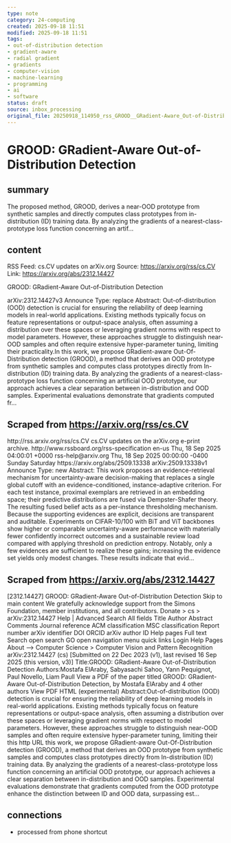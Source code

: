 ```yaml
---
type: note
category: 24-computing
created: 2025-09-18 11:51
modified: 2025-09-18 11:51
tags:
- out-of-distribution detection
- gradient-aware
- radial gradient
- gradients
- computer-vision
- machine-learning
- programming
- ai
- software
status: draft
source: inbox_processing
original_file: 20250918_114950_rss_GROOD__GRadient-Aware_Out-of-Distribution_Detectio.txt
---
```



# GROOD: GRadient-Aware Out-of-Distribution Detection

## summary
The proposed method, GROOD, derives a near-OOD prototype from synthetic samples and directly computes class prototypes from in-distribution (ID) training data. By analyzing the gradients of a nearest-class-prototype loss function concerning an artif...

## content
RSS Feed: cs.CV updates on arXiv.org
Source: https://arxiv.org/rss/cs.CV
Link: https://arxiv.org/abs/2312.14427

GROOD: GRadient-Aware Out-of-Distribution Detection

arXiv:2312.14427v3 Announce Type: replace Abstract: Out-of-distribution (OOD) detection is crucial for ensuring the reliability of deep learning models in real-world applications. Existing methods typically focus on feature representations or output-space analysis, often assuming a distribution over these spaces or leveraging gradient norms with respect to model parameters. However, these approaches struggle to distinguish near-OOD samples and often require extensive hyper-parameter tuning, limiting their practicality.In this work, we propose GRadient-aware Out-Of-Distribution detection (GROOD), a method that derives an OOD prototype from synthetic samples and computes class prototypes directly from In-distribution (ID) training data. By analyzing the gradients of a nearest-class-prototype loss function concerning an artificial OOD prototype, our approach achieves a clear separation between in-distribution and OOD samples. Experimental evaluations demonstrate that gradients computed fr...

## Scraped from https://arxiv.org/rss/cs.CV
<?xml version='1.0' encoding='UTF-8'?>
<rss xmlns:arxiv="http://arxiv.org/schemas/atom" xmlns:dc="http://purl.org/dc/elements/1.1/" xmlns:atom="http://www.w3.org/2005/Atom" xmlns:content="http://purl.org/rss/1.0/modules/content/" version="2.0">
  <channel>
    <title>cs.CV updates on arXiv.org</title>
    <link>http://rss.arxiv.org/rss/cs.CV</link>
    <description>cs.CV updates on the arXiv.org e-print archive.</description>
    <atom:link href="http://rss.arxiv.org/rss/cs.CV" rel="self" type="application/rss+xml"/>
    <docs>http://www.rssboard.org/rss-specification</docs>
    <language>en-us</language>
    <lastBuildDate>Thu, 18 Sep 2025 04:00:01 +0000</lastBuildDate>
    <managingEditor>rss-help@arxiv.org</managingEditor>
    <pubDate>Thu, 18 Sep 2025 00:00:00 -0400</pubDate>
    <skipDays>
      <day>Sunday</day>
      <day>Saturday</day>
    </skipDays>
    <item>
      <title>Proximity-Based Evidence Retrieval for Uncertainty-Aware Neural Networks</title>
      <link>https://arxiv.org/abs/2509.13338</link>
      <description>arXiv:2509.13338v1 Announce Type: new 
Abstract: This work proposes an evidence-retrieval mechanism for uncertainty-aware decision-making that replaces a single global cutoff with an evidence-conditioned, instance-adaptive criterion. For each test instance, proximal exemplars are retrieved in an embedding space; their predictive distributions are fused via Dempster-Shafer theory. The resulting fused belief acts as a per-instance thresholding mechanism. Because the supporting evidences are explicit, decisions are transparent and auditable. Experiments on CIFAR-10/100 with BiT and ViT backbones show higher or comparable uncertainty-aware performance with materially fewer confidently incorrect outcomes and a sustainable review load compared with applying threshold on prediction entropy. Notably, only a few evidences are sufficient to realize these gains; increasing the evidence set yields only modest changes. These results indicate that evid...


## Scraped from https://arxiv.org/abs/2312.14427
[2312.14427] GROOD: GRadient-Aware Out-of-Distribution Detection Skip to main content We gratefully acknowledge support from the Simons Foundation, member institutions, and all contributors. Donate &gt; cs &gt; arXiv:2312.14427 Help | Advanced Search All fields Title Author Abstract Comments Journal reference ACM classification MSC classification Report number arXiv identifier DOI ORCID arXiv author ID Help pages Full text Search open search GO open navigation menu quick links Login Help Pages About --> Computer Science > Computer Vision and Pattern Recognition arXiv:2312.14427 (cs) [Submitted on 22 Dec 2023 (v1), last revised 16 Sep 2025 (this version, v3)] Title:GROOD: GRadient-Aware Out-of-Distribution Detection Authors:Mostafa ElAraby, Sabyasachi Sahoo, Yann Pequignot, Paul Novello, Liam Paull View a PDF of the paper titled GROOD: GRadient-Aware Out-of-Distribution Detection, by Mostafa ElAraby and 4 other authors View PDF HTML (experimental) Abstract:Out-of-distribution (OOD) detection is crucial for ensuring the reliability of deep learning models in real-world applications. Existing methods typically focus on feature representations or output-space analysis, often assuming a distribution over these spaces or leveraging gradient norms with respect to model parameters. However, these approaches struggle to distinguish near-OOD samples and often require extensive hyper-parameter tuning, limiting their this http URL this work, we propose GRadient-aware Out-Of-Distribution detection (GROOD), a method that derives an OOD prototype from synthetic samples and computes class prototypes directly from In-distribution (ID) training data. By analyzing the gradients of a nearest-class-prototype loss function concerning an artificial OOD prototype, our approach achieves a clear separation between in-distribution and OOD samples. Experimental evaluations demonstrate that gradients computed from the OOD prototype enhance the distinction between ID and OOD data, surpassing est...


## connections
- processed from phone shortcut
